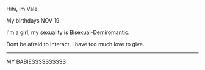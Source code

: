 Hihi, im Vale.


My birthdays NOV 19.


I'm a girl, my sexuality is Bisexual-Demiromantic.


Dont be afraid to interact, i have too much love to give.
_______________
MY BABIESSSSSSSSSS
